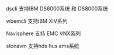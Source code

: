 dscli 
   支持IBM DS6000系统 和 DS8000系统 

wbemcli
   支持IBM XIV系列

Navisphere
   支持 EMC VNX系列

stonavm 
   支持hds hus ams系统
